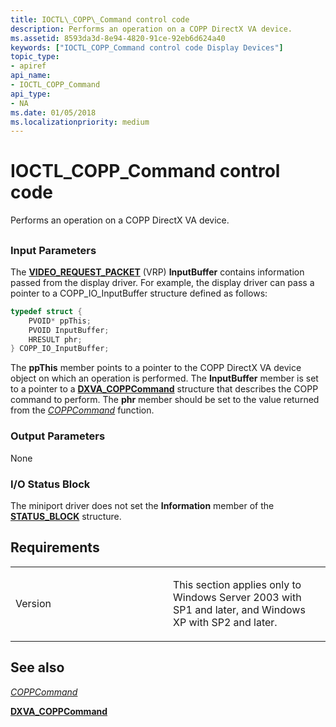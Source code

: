 ```yaml
---
title: IOCTL\_COPP\_Command control code
description: Performs an operation on a COPP DirectX VA device.
ms.assetid: 8593da3d-8e94-4820-91ce-92eb6d624a40
keywords: ["IOCTL_COPP_Command control code Display Devices"]
topic_type:
- apiref
api_name:
- IOCTL_COPP_Command
api_type:
- NA
ms.date: 01/05/2018
ms.localizationpriority: medium
---
```


# IOCTL\_COPP\_Command control code


Performs an operation on a COPP DirectX VA device.

## <span id="ddk_ioctl_copp_command_gg"></span><span id="DDK_IOCTL_COPP_COMMAND_GG"></span>


### <span id="Input_Parameters"></span><span id="input_parameters"></span><span id="INPUT_PARAMETERS"></span>Input Parameters

The [**VIDEO\_REQUEST\_PACKET**](https://msdn.microsoft.com/library/windows/hardware/ff570547) (VRP) **InputBuffer** contains information passed from the display driver. For example, the display driver can pass a pointer to a COPP\_IO\_InputBuffer structure defined as follows:

```cpp
typedef struct {
    PVOID* ppThis;
    PVOID InputBuffer;
    HRESULT phr;
} COPP_IO_InputBuffer;
```

The **ppThis** member points to a pointer to the COPP DirectX VA device object on which an operation is performed. The **InputBuffer** member is set to a pointer to a [**DXVA\_COPPCommand**](https://msdn.microsoft.com/library/windows/hardware/ff563141) structure that describes the COPP command to perform. The **phr** member should be set to the value returned from the [*COPPCommand*](https://msdn.microsoft.com/library/windows/hardware/ff539642) function.

### <span id="Output_Parameters"></span><span id="output_parameters"></span><span id="OUTPUT_PARAMETERS"></span>Output Parameters

None

### <span id="I_O_Status_Block"></span><span id="i_o_status_block"></span><span id="I_O_STATUS_BLOCK"></span>I/O Status Block

The miniport driver does not set the **Information** member of the [**STATUS\_BLOCK**](https://msdn.microsoft.com/library/windows/hardware/ff569732) structure.

Requirements
------------

<table>
<colgroup>
<col width="50%" />
<col width="50%" />
</colgroup>
<tbody>
<tr class="odd">
<td align="left"><p>Version</p></td>
<td align="left"><p>This section applies only to Windows Server 2003 with SP1 and later, and Windows XP with SP2 and later.</p></td>
</tr>
</tbody>
</table>

## <span id="see_also"></span>See also


[*COPPCommand*](https://msdn.microsoft.com/library/windows/hardware/ff539642)

[**DXVA\_COPPCommand**](https://msdn.microsoft.com/library/windows/hardware/ff563141)

 

 






